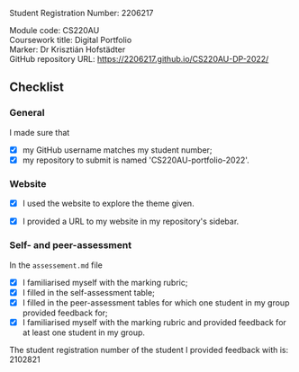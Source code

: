 Student Registration Number: 2206217

Module code: CS220AU  
Coursework title: Digital Portfolio  
Marker: Dr Krisztián Hofstädter  
GitHub repository URL: https://2206217.github.io/CS220AU-DP-2022/

## Checklist

### General
I made sure that

- [x] my GitHub username matches my student number;
- [x] my repository to submit is named 'CS220AU-portfolio-2022'.

### Website
- [x] I used the website to explore the theme given.
- [x] I provided a URL to my website in my repository's sidebar.


### Self- and peer-assessment
In the `assessement.md` file

- [x] I familiarised myself with the marking rubric;
- [x] I filled in the self-assessment table;
- [x] I filled in the peer-assessment tables for which one student in my group provided feedback for;
- [x] I familiarised myself with the marking rubric and provided feedback for at least one student in my group.

The student registration number of the student I provided feedback with is: 2102821  

